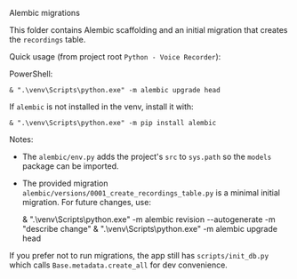 Alembic migrations

This folder contains Alembic scaffolding and an initial migration that creates the `recordings` table.

Quick usage (from project root `Python - Voice Recorder`):

PowerShell:

    & ".\venv\Scripts\python.exe" -m alembic upgrade head

If `alembic` is not installed in the venv, install it with:

    & ".\venv\Scripts\python.exe" -m pip install alembic

Notes:
- The `alembic/env.py` adds the project's `src` to `sys.path` so the `models` package can be imported.
- The provided migration `alembic/versions/0001_create_recordings_table.py` is a minimal initial migration. For future changes, use:

    & ".\venv\Scripts\python.exe" -m alembic revision --autogenerate -m "describe change"
    & ".\venv\Scripts\python.exe" -m alembic upgrade head

If you prefer not to run migrations, the app still has `scripts/init_db.py` which calls `Base.metadata.create_all` for dev convenience.

